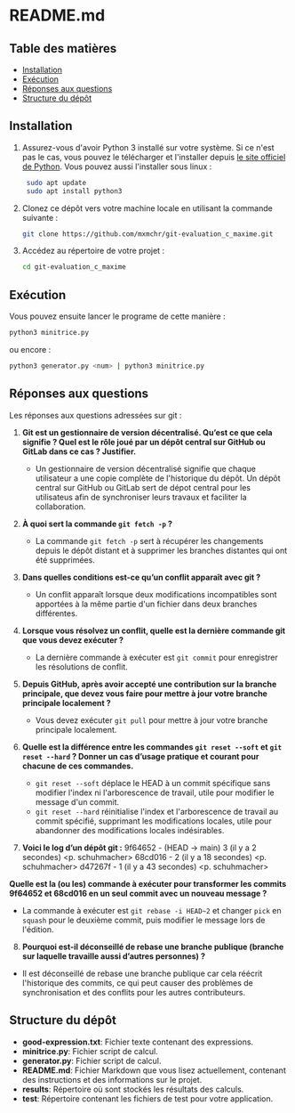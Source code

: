 # README.md

## Table des matières
- [Installation](#installation)
- [Exécution](#exécution)
- [Réponses aux questions](#réponses-aux-questions)
- [Structure du dépôt](#structure-du-dépôt)

## Installation
1. Assurez-vous d'avoir Python 3 installé sur votre système. Si ce n'est pas le cas, vous pouvez le télécharger et l'installer depuis [le site officiel de Python](https://www.python.org/).
   Vous pouvez aussi l'installer sous linux :

   ```sh
    sudo apt update
    sudo apt install python3

   ```

3. Clonez ce dépôt vers votre machine locale en utilisant la commande suivante :

    ```sh
    git clone https://github.com/mxmchr/git-evaluation_c_maxime.git
    ```

4. Accédez au répertoire de votre projet :

    ```sh
    cd git-evaluation_c_maxime
    ```

## Exécution
Vous pouvez ensuite lancer le programe de cette manière :

```sh
python3 minitrice.py
```

ou encore :

```sh
python3 generator.py <num> | python3 minitrice.py
```

## Réponses aux questions
Les réponses aux questions adressées sur git :

1. **Git est un gestionnaire de version décentralisé. Qu’est ce que cela signifie ? Quel est le rôle joué par un dépôt central sur GitHub ou GitLab dans ce cas ? Justifier.**
   - Un gestionnaire de version décentralisé signifie que chaque utilisateur a une copie complète de l'historique du dépôt. Un dépôt central sur GitHub ou GitLab sert de dépot central pour les utilisateus afin de synchroniser leurs travaux et faciliter la collaboration.

2. **À quoi sert la commande `git fetch -p` ?**
   - La commande `git fetch -p` sert à récupérer les changements depuis le dépôt distant et à supprimer les branches distantes qui ont été supprimées.

3. **Dans quelles conditions est-ce qu’un conflit apparaît avec git ?**
   - Un conflit apparaît lorsque deux modifications incompatibles sont apportées à la même partie d'un fichier dans deux branches différentes.

4. **Lorsque vous résolvez un conflit, quelle est la dernière commande git que vous devez exécuter ?**
   - La dernière commande à exécuter est `git commit` pour enregistrer les résolutions de conflit.

5. **Depuis GitHub, après avoir accepté une contribution sur la branche principale, que devez vous faire pour mettre à jour votre branche principale localement ?**
   - Vous devez exécuter `git pull` pour mettre à jour votre branche principale localement.

6. **Quelle est la différence entre les commandes `git reset --soft` et `git reset --hard` ? Donner un cas d’usage pratique et courant pour chacune de ces commandes.**
   - `git reset --soft` déplace le HEAD à un commit spécifique sans modifier l'index ni l'arborescence de travail, utile pour modifier le message d'un commit.
   - `git reset --hard` réinitialise l'index et l'arborescence de travail au commit spécifié, supprimant les modifications locales, utile pour abandonner des modifications locales indésirables.

7. **Voici le log d’un dépôt git :**
9f64652 - (HEAD -> main) 3 (il y a 2 secondes) <p. schuhmacher>
68cd016 - 2 (il y a 18 secondes) <p. schuhmacher>
d47267f - 1 (il y a 43 secondes) <p. schuhmacher>

**Quelle est la (ou les) commande à exécuter pour transformer les commits 9f64652 et 68cd016 en un seul commit avec un nouveau message ?**
- La commande à exécuter est `git rebase -i HEAD~2` et changer `pick` en `squash` pour le deuxième commit, puis modifier le message lors de l'édition.

8. **Pourquoi est-il déconseillé de rebase une branche publique (branche sur laquelle travaille aussi d’autres personnes) ?**
- Il est déconseillé de rebase une branche publique car cela réécrit l'historique des commits, ce qui peut causer des problèmes de synchronisation et des conflits pour les autres contributeurs.

## Structure du dépôt

- **good-expression.txt**: Fichier texte contenant des expressions.
- **minitrice.py**: Fichier script de calcul.
- **generator.py**: Fichier script de calcul.
- **README.md**: Fichier Markdown que vous lisez actuellement, contenant des instructions et des informations sur le projet.
- **results**: Répertoire où sont stockés les résultats des calculs.
- **test**: Répertoire contenant les fichiers de test pour votre application.

